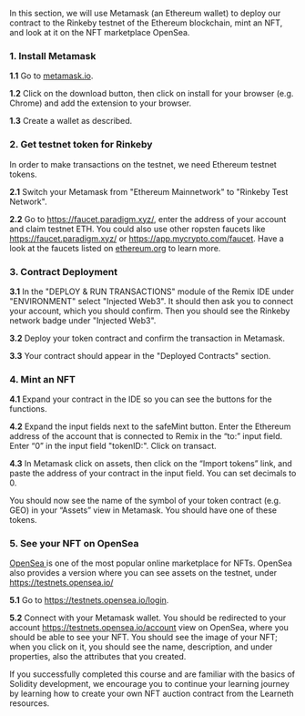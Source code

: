 In this section, we will use Metamask (an Ethereum wallet) to deploy our contract to the Rinkeby testnet of the Ethereum blockchain, mint an NFT, and look at it on the NFT marketplace OpenSea.

### 1. Install Metamask

**1.1** Go to <a href="https://metamask.io/" target="_blank">metamask.io</a>.

**1.2** Click on the download button, then click on install for your browser (e.g. Chrome) and add the extension to your browser.

**1.3** Create a wallet as described.

### 2. Get testnet token for Rinkeby

In order to make transactions on the testnet, we need Ethereum testnet tokens.

**2.1** Switch your Metamask from "Ethereum Mainnetwork" to "Rinkeby Test Network".

**2.2** Go to <a href="https://faucet.paradigm.xyz/" 
target="_blank">https\://faucet.paradigm.xyz/</a>, enter the address of your account and claim testnet ETH.
You could also use other ropsten faucets like <a href="https://faucet.paradigm.xyz/" target="_blank">https\://faucet.paradigm.xyz/</a> or <a href="https://app.mycrypto.com/faucet" target="_blank">https\://app.mycrypto.com/faucet</a>. Have a look at the faucets listed on <a href="https://ethereum.org/en/developers/docs/networks/#testnet-faucets" target="_blank">ethereum.org</a> to learn more.

### 3. Contract Deployment

**3.1** In the "DEPLOY & RUN TRANSACTIONS" module of the Remix IDE under "ENVIRONMENT" select "Injected Web3". It should then ask you to connect your account, which you should confirm. Then you should see the Rinkeby network badge under "Injected Web3".

**3.2** Deploy your token contract and confirm the transaction in Metamask.

**3.3**  Your contract should appear in the "Deployed Contracts" section.

### 4. Mint an NFT

**4.1** Expand your contract in the IDE so you can see the buttons for the functions.

**4.2** Expand the input fields next to the safeMint button. Enter the Ethereum address of the account that is connected to Remix in the “to:” input field. Enter “0” in the input field "tokenID:". Click on transact.

**4.3** In Metamask click on assets, then click on the “Import tokens” link, and paste the address of your contract in the input field. You can set decimals to 0.

You should now see the name of the symbol of your token contract (e.g. GEO) in your “Assets” view in Metamask. You should have one of these tokens.

### 5. See your NFT on OpenSea

<a href="https://opensea.io/" 
target="_blank">OpenSea </a> is one of the most popular online marketplace for NFTs. OpenSea also provides a version where you can see assets on the testnet, under <a href="https://testnets.opensea.io/" 
target="_blank">https\://testnets.opensea.io/</a>

**5.1** Go to <a href="https://testnets.opensea.io/login" 
target="_blank">https\://testnets.opensea.io/login</a>.

**5.2** Connect with your Metamask wallet. You should be redirected to your account <a href="https://testnets.opensea.io/account" target="_blank">https\://testnets.opensea.io/account</a> view on OpenSea, where you should be able to see your NFT. You should see the image of your NFT; when you click on it, you should see the name, description, and under properties, also the attributes that you created.

If you successfully completed this course and are familiar with the basics of Solidity development, we encourage you to continue your learning journey by learning how to create your own NFT auction contract from the Learneth resources.
